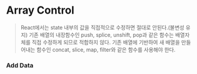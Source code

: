 # Array Control

> React에서는 state 내부의 값을 직접적으로 수정하면 절대로 안된다.(불변성 유지) 기존 배열의 내장함수인 push, splice, unshift, pop과 같은 함수는 배열자체를 직접 수정하게 되므로 적합하지 않다. 기존 배열에 기반하여 새 배열을 만들어내는 함수인 concat, slice, map, filter와 같은 함수를 사용해야 한다.



### Add Data

